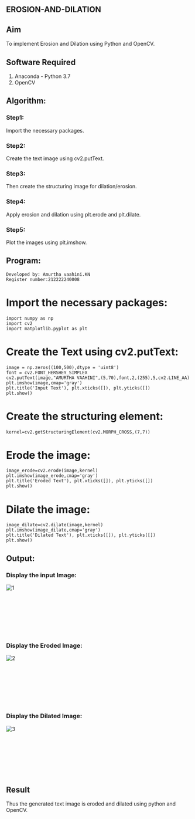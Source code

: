 ##  EROSION-AND-DILATION

## Aim
To implement Erosion and Dilation using Python and OpenCV.
## Software Required
1. Anaconda - Python 3.7
2. OpenCV
## Algorithm:
### Step1:
Import the necessary packages.
<br>


### Step2:
Create the text image using cv2.putText.
<br>

### Step3:
Then create the structuring image for dilation/erosion.
<br>

### Step4:
Apply erosion and dilation using plt.erode and plt.dilate.
<br>

### Step5:
Plot the images using plt.imshow.
<br>

 
## Program:
```
Developed by: Amurtha vaahini.KN
Register number:212222240008
```


# Import the necessary packages:
```
import numpy as np
import cv2
import matplotlib.pyplot as plt
```



# Create the Text using cv2.putText:
```
image = np.zeros((100,500),dtype = 'uint8')
font = cv2.FONT_HERSHEY_SIMPLEX
cv2.putText(image,"AMURTHA VAAHINI",(5,70),font,2,(255),5,cv2.LINE_AA)
plt.imshow(image,cmap='gray')
plt.title('Input Text'), plt.xticks([]), plt.yticks([])
plt.show()
```



# Create the structuring element:
```
kernel=cv2.getStructuringElement(cv2.MORPH_CROSS,(7,7))
```



# Erode the image:
```
image_erode=cv2.erode(image,kernel)
plt.imshow(image_erode,cmap='gray')
plt.title('Eroded Text'), plt.xticks([]), plt.yticks([])
plt.show()
```




# Dilate the image:
```
image_dilate=cv2.dilate(image,kernel)
plt.imshow(image_dilate,cmap='gray')
plt.title('Dilated Text'), plt.xticks([]), plt.yticks([])
plt.show()
```





## Output:

### Display the input Image:
![1](https://github.com/amurthavaahininagarajan/EROSION-AND-DILATION/assets/118679102/7ae2570f-d3d4-4a83-aa23-cfa610878133)



<br>
<br>
<br>
<br>
<br>
<br>

### Display the Eroded Image:
![2](https://github.com/amurthavaahininagarajan/EROSION-AND-DILATION/assets/118679102/088be846-bd21-4b3a-b03f-692129f62013)


<br>
<br>
<br>
<br>
<br>
<br>

### Display the Dilated Image:


![3](https://github.com/amurthavaahininagarajan/EROSION-AND-DILATION/assets/118679102/ee18bb6f-c8cb-41ba-8cca-2f33465214bc)


<br>
<br>
<br>
<br>
<br>
<br>

## Result
Thus the generated text image is eroded and dilated using python and OpenCV.
